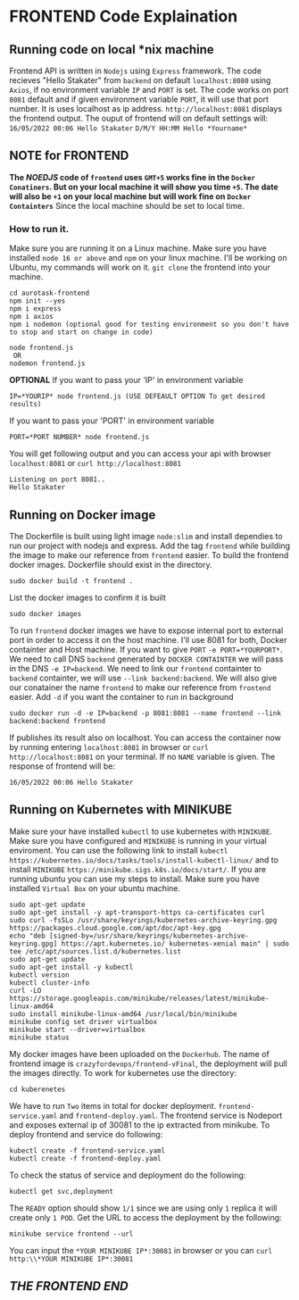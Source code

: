 # FRONTEND Code Explaination
## Running code on local *nix machine
Frontend API is written in `Nodejs` using `Express` framework. The code recieves "Hello Stakater" from `backend` on  default `localhost:8080` using `Axios`, if no environment variable `IP` and `PORT` is set. The code works on port `8081` default and if given environment variable `PORT`, it will use that port number. It is uses localhost as ip address. `http://localhost:8081` displays the frontend output. The ouput of frontend will on default settings will:
`16/05/2022 00:06 Hello Stakater` `D/M/Y HH:MM Hello *Yourname*`
## NOTE for FRONTEND
**The *NOEDJS* code of `frontend` uses `GMT+5` works fine in the `Docker Conatiners`. But on your local machine it will show you time `+5`. The date will also be `+1` on your local machine but will work fine on `Docker Containters`** Since the local machine should be set to local time. 

### How to run it.
Make sure you are running it on a Linux machine. Make sure you have installed `node 16 or above` and `npm` on your linux machine. I'll be working on Ubuntu, my commands will work on it. `git clone` the frontend into your machine.
```
cd aurotask-frontend
npm init --yes
npm i express
npm i axios
npm i nodemon (optional good for testing environment so you don't have to stop and start on change in code)
```
```
node frontend.js
 OR
nodemon frontend.js
```
**OPTIONAL**
If you want to pass your 'IP' in environment variable
```
IP=*YOURIP* node frontend.js (USE DEFEAULT OPTION To get desired results)
```
If you want to pass your 'PORT' in environment variable
```
PORT=*PORT NUMBER* node frontend.js
```
You will get following output and you can access your api with browser `localhost:8081` or `curl http://localhost:8081`
```
Listening on port 8081..
Hello Stakater
```

## Running on Docker image
The Dockerfile is built using light image `node:slim` and install dependies to run our project with nodejs and express. Add the tag `frontend` while building the image to make our reference from `frontend` easier.
To build the frontend docker images. Dockerfile should exist in the directory.
```
sudo docker build -t frontend .
``` 
List the docker images to confirm it is built
```
sudo docker images
```
To run `frontend` docker images we have to expose internal port to external port in order to access it on the host machine. I'll use 8081 for both, Docker containter and Host machine. If you want to give `PORT` `-e PORT=*YOURPORT*`. We need to call DNS `backend` generated by `DOCKER CONTAINTER` we will pass in the DNS `-e IP=backend`. We need to link our `frontend` containter to `backend` containter, we will use `--link backend:backend`. We will also give our conatainer the name `frontend` to make our reference from `frontend` easier. Add `-d` if you want the container to run in background
```
sudo docker run -d -e IP=backend -p 8081:8081 --name frontend --link backend:backend frontend
```
If publishes its result also on localhost. You can access the container now by running entering `localhost:8081` in browser or `curl http://localhost:8081` on your terminal. If no `NAME` variable is given. The response of frontend will be:
```
16/05/2022 00:06 Hello Stakater
```
## Running on Kubernetes with MINIKUBE
Make sure your have installed `kubectl` to use kubernetes with `MINIKUBE`. Make sure you have configured and `MINIKUBE` is running in your virtual enviroment. You can use the following link to install `kubectl` `https://kubernetes.io/docs/tasks/tools/install-kubectl-linux/` and to install `MINIKUBE` `https://minikube.sigs.k8s.io/docs/start/`.
If you are running ubuntu you can use my steps to install. Make sure you have installed `Virtual Box` on your ubuntu machine.
```
sudo apt-get update
sudo apt-get install -y apt-transport-https ca-certificates curl
sudo curl -fsSLo /usr/share/keyrings/kubernetes-archive-keyring.gpg https://packages.cloud.google.com/apt/doc/apt-key.gpg
echo "deb [signed-by=/usr/share/keyrings/kubernetes-archive-keyring.gpg] https://apt.kubernetes.io/ kubernetes-xenial main" | sudo tee /etc/apt/sources.list.d/kubernetes.list
sudo apt-get update
sudo apt-get install -y kubectl
kubectl version
kubectl cluster-info
curl -LO https://storage.googleapis.com/minikube/releases/latest/minikube-linux-amd64
sudo install minikube-linux-amd64 /usr/local/bin/minikube
minikube config set driver virtualbox
minikube start --driver=virtualbox
minikube status
```
My docker images have been uploaded on the `Dockerhub`. The name of frontend image is `crazyfordevops/frontend-vFinal`, the deployment will pull the images directly. To work for kubernetes use the directory:
```
cd kuberenetes
```
We have to run `Two` items in total for docker deployment. `frontend-service.yaml` and `frontend-deploy.yaml`. The frontend service is Nodeport and exposes external ip of 30081 to the ip extracted from minikube. To deploy frontend and service do following:
```
kubectl create -f frontend-service.yaml
kubectl create -f frontend-deploy.yaml
```
To check the status of service and deployment do the following:
```
kubectl get svc,deployment
```
The `READY` option should show `1/1` since we are using only `1` replica it will create only `1 POD`.
Get the URL to access the deployment by the following:
```
minikube service frontend --url
```
You can input the `*YOUR MINIKUBE IP*:30081` in browser or you can `curl http:\\*YOUR MINIKUBE IP*:30081`


##                                                         ***THE FRONTEND END***
